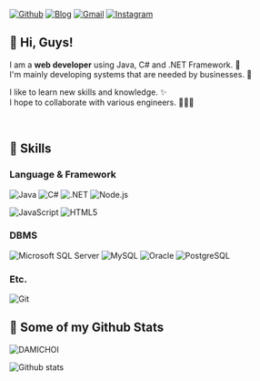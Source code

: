 
<a href="https://github.com/DAMICHOI"><img alt="Github" src="https://img.shields.io/badge/Github-181717.svg?&style=flat-square&logo=Github&logoColor=white"/></a> 
<a href="https://DAMICHOI.github.io"><img alt="Blog" src="https://img.shields.io/badge/Blog-EA4AAA.svg?&style=flat-square&logo=GitHub%20Sponsors&logoColor=white"/></a> 
<a href="mailto:damichoi93@gmail.com"><img alt="Gmail" src="https://img.shields.io/badge/Gmail-EA4335.svg?&style=flat-square&logo=Gmail&logoColor=white"/></a> 
<a href="https://www.instagram.com/laura_.dev/"><img alt="Instagram" src="https://img.shields.io/badge/Instagram-E4405F.svg?&style=flat-square&logo=Instagram&logoColor=white"/></a>  


## 👋 Hi, Guys!
I am a **web developer** using Java, C# and .NET Framework. 🚀   
I'm mainly developing systems that are needed by businesses. 💖

I like to learn new skills and knowledge. ✨   
I hope to collaborate with various engineers. 🧑‍🤝‍🧑
   
<br/>

## 💪 Skills
### Language & Framework
<img alt="Java" src="https://img.shields.io/badge/Java-007396.svg?&style=flat-square&logo=Java&logoColor=white"/> <img alt="C#" src="https://img.shields.io/badge/C%23-239120.svg?&style=flat-square&logo=C%20Sharp&logoColor=white"/> <img alt=".NET" src="https://img.shields.io/badge/%2ENET-512BD4.svg?&style=flat-square&logo=%2ENET&logoColor=white"/> <img alt="Node.js" src="https://img.shields.io/badge/Node%2Ejs-339933.svg?&style=flat-square&logo=Node%2Ejs&logoColor=white"/>  

<img alt="JavaScript" src="https://img.shields.io/badge/JavaScript-F7DF1E.svg?&style=flat-square&logo=JavaScript&logoColor=white"/> <img alt="HTML5" src="https://img.shields.io/badge/HTML5-E34F26.svg?&style=flat-square&logo=HTML5&logoColor=white"/>

### DBMS
<img alt="Microsoft SQL Server" src="https://img.shields.io/badge/Microsoft%20SQL%20Server-CC2927.svg?&style=flat-square&logo=Microsoft%20SQL%20Server&logoColor=white"/> <img alt="MySQL" src="https://img.shields.io/badge/MySQL-4479A1.svg?&style=flat-square&logo=MySQL&logoColor=white"/> <img alt="Oracle" src="https://img.shields.io/badge/Oracle-F80000.svg?&style=flat-square&logo=Oracle&logoColor=white"/> <img alt="PostgreSQL" src="https://img.shields.io/badge/PostgreSQL-4169E1.svg?&style=flat-square&logo=PostgreSQL&logoColor=white"/>

### Etc.
<img alt="Git" src="https://img.shields.io/badge/Git-F05032.svg?&style=flat-square&logo=Git&logoColor=white"/>

## 🌱 Some of my Github Stats
<p align=left> <img src=https://komarev.com/ghpvc/?username=DAMICHOI alt=DAMICHOI /> </p>

![Github stats](https://github-readme-stats.vercel.app/api?username=DAMICHOI&show_icons=true&include_all_commits=true&theme=midnight-purple)

<!--
![Top Langs](https://github-readme-stats.vercel.app/api/top-langs/?username=DAMICHOI&layout=compact)

[![Solved.ac](http://mazassumnida.wtf/api/v2/generate_badge?boj=laura)](https://solved.ac/laura)
-->

<!--
**DAMICHOI/DAMICHOI** is a ✨ _special_ ✨ repository because its `README.md` (this file) appears on your GitHub profile.

Here are some ideas to get you started:

- 🔭 I’m currently working on ...
- 🌱 I’m currently learning ...
- 👯 I’m looking to collaborate on ...
- 🤔 I’m looking for help with ...
- 💬 Ask me about ...
- 📫 How to reach me: ...
- 😄 Pronouns: ...
- ⚡ Fun fact: ...
-->
